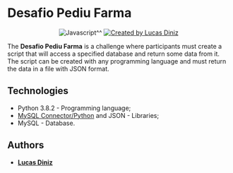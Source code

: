 # Desafio Pediu Farma
<p align="center">
  <a>
    <img alt="Javascript^^" src="https://img.shields.io/github/languages/top/lcsdiniz/desafio_pediufarma">
  </a>

  <a href="https://www.linkedin.com/in/lucas-diniz-santos-henrique-3aa825157/">
    <img alt="Created by Lucas Diniz" src="https://img.shields.io/badge/Created%20by-Lucas%20Diniz-blueviolet">
  </a>
</p>

The **Desafio Pediu Farma** is a challenge where participants must create a script that will access a specified database and return some data from it. The script can be created with any programming language and must return the data in a file with JSON format.
## Technologies
* Python 3.8.2 - Programming language;
* [MySQL Connector/Python](https://dev.mysql.com/downloads/connector/python/) and JSON - Libraries;
* MySQL - Database.

## Authors
* [**Lucas Diniz**](https://github.com/lcsdiniz)
